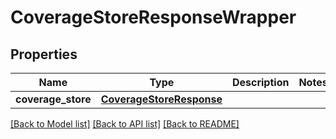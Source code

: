 # CoverageStoreResponseWrapper

## Properties
Name | Type | Description | Notes
------------ | ------------- | ------------- | -------------
**coverage_store** | [**CoverageStoreResponse**](CoverageStoreResponse.md) |  | 

[[Back to Model list]](../README.md#documentation-for-models) [[Back to API list]](../README.md#documentation-for-api-endpoints) [[Back to README]](../README.md)

